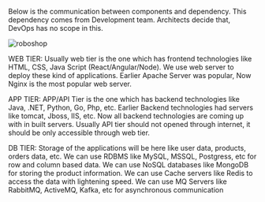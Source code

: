 
Below is the communication between components and dependency. This dependency comes from Development team. Architects decide that, DevOps has no scope in this.




![roboshop](https://github.com/user-attachments/assets/44d0925d-1103-4739-95cf-a28cf33e3140)

WEB TIER:
Usually web tier is the one which has frontend technologies like HTML, CSS, Java Script (React/Angular/Node).
We use web server to deploy these kind of applications.
Earlier Apache Server was popular, Now Nginx is the most popular web server.

APP TIER:
APP/API Tier is the one which has backend technologies like Java, .NET, Python, Go, Php, etc.
Earlier Backend technologies had servers like tomcat, Jboss, IIS, etc.
Now all backend technologies are coming up with in built servers.
Usually API tier should not opened through internet, it should be only accessible through web tier.


DB TIER:
Storage of the applications will be here like user data, products, orders data, etc.
We can use RDBMS like MySQL, MSSQL, Postgress, etc for row and column based data.
We can use NoSQL databases like MongoDB for storing the product information.
We can use Cache servers like Redis to access the data with lightening speed.
We can use MQ Servers like RabbitMQ, ActiveMQ, Kafka, etc for asynchronous communication

